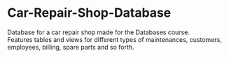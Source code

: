 # Car-Repair-Shop-Database
Database for a car repair shop made for the Databases course.\
Features tables and views for different types of maintenances, customers, employees, billing, spare parts and so forth.
